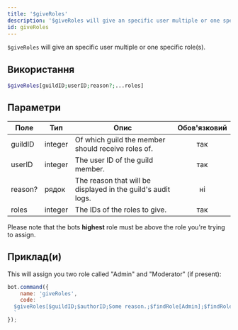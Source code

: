 ```yaml
---
title: '$giveRoles'
description: '$giveRoles will give an specific user multiple or one specific role(s).'
id: giveRoles
---
```


`$giveRoles` will give an specific user multiple or one specific role(s).

## Використання

```php
$giveRoles[guildID;userID;reason?;...roles]
```

## Параметри

| Поле    | Тип     | Опис                                                         | Обов'язковий |
| ------- | ------- | ------------------------------------------------------------ |:------------:|
| guildID | integer | Of which guild the member should receive roles of.           |     так      |
| userID  | integer | The user ID of the guild member.                             |     так      |
| reason? | рядок   | The reason that will be displayed in the guild's audit logs. |      ні      |
| roles   | integer | The IDs of the roles to give.                                |     так      |

Please note that the bots **highest** role must be above the role you're trying to assign.

## Приклад(и)

This will assign you two role called "Admin" and "Moderator" (if present):

```javascript
bot.command({
    name: 'giveRoles',
    code: `
  $giveRoles[$guildID;$authorID;Some reason.;$findRole[Admin];$findRole[Moderator]]
  `
});
```